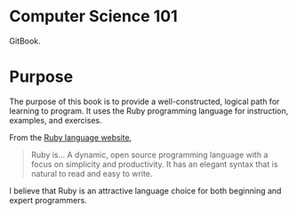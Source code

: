 # Computer Science 101

GitBook.


# Purpose

The purpose of this book is to provide a well-constructed, logical path for learning to program. It uses the Ruby programming language for instruction, examples, and exercises.

From the [Ruby language website](https://www.ruby-lang.org/en/),

> Ruby is... A dynamic, open source programming language with a focus on simplicity and productivity. It has an elegant syntax that is natural to read and easy to write.

I believe that Ruby is an attractive language choice for both beginning and expert programmers. 
